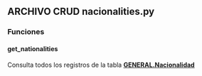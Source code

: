 ## ARCHIVO CRUD nacionalities.py

### Funciones
#### get_nationalities

Consulta todos los registros de la tabla <a href="../../../../../sistema/direccion/direccion/#generalproducto"> 
    <strong>GENERAL.Nacionalidad</strong>
  </a>